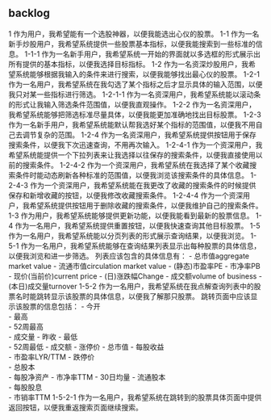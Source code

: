 ## backlog ##

1 作为用户，我希望能有一个选股神器，以便我能选出心仪的股票。
1-1 作为一名新手炒股用户，我希望系统提供一些股票基本指标，以便我能搜索到一些标准的信息。
1-1-1 作为一名新手用户，我希望系统一开始的界面就以多选框的形式展示出所有提供的基本指标，以便我选择目标指标。
1-2 作为一名资深炒股用户，我希望系统能够根据我输入的条件来进行搜索，以便我能够找出最心仪的股票。
1-2-1 作为一名用户，我希望系统在我勾选了某个指标之后才显示具体的输入范围，以便我只对某一些指标进行筛选。
1-2-1-1 作为一名资深用户，我希望系统能以滚动条的形式让我输入筛选条件范围值，以便我直观操作。
1-2-2 作为一名资深用户，我希望系统能够把筛选标准尽量具体，以便我能更加准确地找出目标股票。
1-2-3 作为一名新手用户，我希望系统能默认帮我选好某个指标的范围值，以便我不用自己去调节复杂的范围。
1-2-4 作为一名资深用户，我希望系统提供按钮用于保存搜索条件，以便我下次迅速查询，不用再次输入。
1-2-4-1 作为一个资深用户，我希望系统能提供一个下拉列表来让我选择以往保存的搜索条件，以便我直接使用以前的搜索条件。
1-2-4-2 作为一个资深用户，我希望系统在我选择了某个收藏搜索条件时能动态刷新各种标准的范围值，以便我浏览该搜索条件的具体信息。
1-2-4-3 作为一个资深用户，我希望系统能在我更改了收藏的搜索条件的时候提供保存和新增收藏的按钮，以便我修改收藏搜索条件。
1-2-4-4 作为一个资深用户，我希望系统提供按钮用于删除收藏的搜索条件，以便我维护自己的搜索条件。
1-3 作为用户，我希望系统能够提供更新功能，以便我能看到最新的股票信息。
1-4 作为一名用户，我希望系统提供重置按钮，以便我快速查询其他目标股票。
1-5 作为一名用户，我希望系统能以分页列表的形式展示查询结果，以便我浏览。
1-5-1 作为一名用户，我希望系统能够在查询结果列表显示出每种股票的具体信息，以便我浏览和进一步筛选。
列表应该包含的具体信息有：
	- 总市值aggregate market value
	- 流通市值circulation market value 
	- (静态)市盈率PE
	- 市净率PB
	- 现价(当前价)current price
	- (日)涨跌幅Change
	- 成交额volume of business
	- (本日)成交量turnover
1-5-2 作为一名用户，我希望系统在我点解查询列表中的股票名时能跳转显示该股票的具体信息，以便我了解那只股票。
跳转页面中应该显示该股票的信息包括：
	- 今开		
	- 最高		
	- 52周最高		
	- 成交量
	- 昨收
	- 最低		
	- 52周最低	
	- 成交额
	- 涨停价
	- 总市值
	- 每股收益	
	- 市盈率LYR/TTM
	- 跌停价	
	- 总股本	
	- 每股净资产	
	- 市净率TTM
	- 30日均量	
	- 流通股本	
	- 每股股息	
	- 市销率TTM 
1-5-2-1 作为一名用户，我希望系统在跳转到的股票具体页面中提供返回按钮，以便我重返搜索页面继续搜索。
